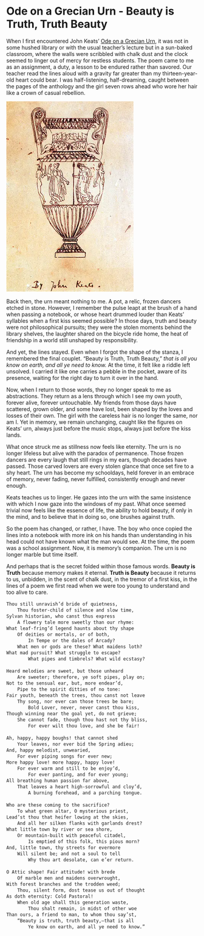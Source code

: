 # Ode on a Grecian Urn - Beauty is Truth, Truth Beauty

When I first encountered John Keats’ [Ode on a Grecian Urn](https://en.wikipedia.org/wiki/Ode_on_a_Grecian_Urn), it was not in some hushed library or with the usual teacher’s lecture but in a sun-baked classroom, where the walls were scribbled with chalk dust and the clock seemed to linger out of mercy for restless students. The poem came to me as an assignment, a duty, a lesson to be endured rather than savored. Our teacher read the lines aloud with a gravity far greater than my thirteen-year-old heart could bear. I was half-listening, half-dreaming, caught between the pages of the anthology and the girl seven rows ahead who wore her hair like a crown of casual rebellion.

<img class="medium right" src="/static/2025/ode-on-a-grecian-urn.webp" alt="Ode on a Grecian Urn" loading="lazy">

Back then, the urn meant nothing to me. A pot, a relic, frozen dancers etched in stone. However, I remember the pulse leapt at the brush of a hand when passing a notebook, or whose heart drummed louder than Keats’ syllables when a first kiss seemed possible? In those days, truth and beauty were not philosophical pursuits; they were the stolen moments behind the library shelves, the laughter shared on the bicycle ride home, the heat of friendship in a world still unshaped by responsibility.  

And yet, the lines stayed. Even when I forgot the shape of the stanza, I remembered the final couplet. “Beauty is Truth, Truth Beauty,” *that is all you know on earth, and all ye need to know.* At the time, it felt like a riddle left unsolved. I carried it like one carries a pebble in the pocket, aware of its presence, waiting for the right day to turn it over in the hand.

Now, when I return to those words, they no longer speak to me as abstractions. They return as a lens through which I see my own youth, forever alive, forever untouchable. My friends from those days have scattered, grown older, and some have lost, been shaped by the loves and losses of their own. The girl with the careless hair is no longer the same, nor am I. Yet in memory, we remain unchanging, caught like the figures on Keats’ urn, always just before the music stops, always just before the kiss lands.  

What once struck me as stillness now feels like eternity. The urn is no longer lifeless but alive with the paradox of permanence. Those frozen dancers are every laugh that still rings in my ears, though decades have passed. Those carved lovers are every stolen glance that once set fire to a shy heart. The urn has become my schooldays, held forever in an embrace of memory, never fading, never fulfilled, consistently enough and never enough.  

Keats teaches us to linger. He gazes into the urn with the same insistence with which I now gaze into the windows of my past. What once seemed trivial now feels like the essence of life, the ability to hold beauty, if only in the mind, and to believe that in doing so, one brushes against truth.  

So the poem has changed, or rather, I have. The boy who once copied the lines into a notebook with more ink on his hands than understanding in his head could not have known what the man would see. At the time, the poem was a school assignment. Now, it is memory’s companion. The urn is no longer marble but time itself.  

And perhaps that is the secret folded within those famous words. **Beauty is Truth** because memory makes it eternal. **Truth is Beauty** because it returns to us, unbidden, in the scent of chalk dust, in the tremor of a first kiss, in the lines of a poem we first read when we were too young to understand and too alive to care.

```
Thou still unravish’d bride of quietness,
	Thou foster-child of silence and slow time,
Sylvan historian, who canst thus express
	A flowery tale more sweetly than our rhyme:
What leaf-fring’d legend haunts about thy shape
	Of deities or mortals, or of both,
		In Tempe or the dales of Arcady?
	What men or gods are these? What maidens loth?
What mad pursuit? What struggle to escape?
		What pipes and timbrels? What wild ecstasy?

Heard melodies are sweet, but those unheard
	Are sweeter; therefore, ye soft pipes, play on;
Not to the sensual ear, but, more endear’d,
	Pipe to the spirit ditties of no tone:
Fair youth, beneath the trees, thou canst not leave
	Thy song, nor ever can those trees be bare;
		Bold Lover, never, never canst thou kiss,
Though winning near the goal yet, do not grieve;
	She cannot fade, though thou hast not thy bliss,
		For ever wilt thou love, and she be fair!

Ah, happy, happy boughs! that cannot shed
	Your leaves, nor ever bid the Spring adieu;
And, happy melodist, unwearied,
	For ever piping songs for ever new;
More happy love! more happy, happy love!
	For ever warm and still to be enjoy’d,
		For ever panting, and for ever young;
All breathing human passion far above,
	That leaves a heart high-sorrowful and cloy’d,
		A burning forehead, and a parching tongue.

Who are these coming to the sacrifice?
	To what green altar, O mysterious priest,
Lead’st thou that heifer lowing at the skies,
	And all her silken flanks with garlands drest?
What little town by river or sea shore,
	Or mountain-built with peaceful citadel,
		Is emptied of this folk, this pious morn?
And, little town, thy streets for evermore
	Will silent be; and not a soul to tell
		Why thou art desolate, can e’er return.

O Attic shape! Fair attitude! with brede
	Of marble men and maidens overwrought,
With forest branches and the trodden weed;
	Thou, silent form, dost tease us out of thought
As doth eternity: Cold Pastoral!
	When old age shall this generation waste,
		Thou shalt remain, in midst of other woe
Than ours, a friend to man, to whom thou say’st,
	“Beauty is truth, truth beauty,—that is all
		Ye know on earth, and all ye need to know.”
```